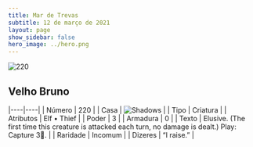 ```yaml
---
title: Mar de Trevas
subtitle: 12 de março de 2021
layout: page
show_sidebar: false
hero_image: ../hero.png
---
```


![220](https://cdn.keyforgegame.com/media/card_front/pt/496_220_7M48G5WCGGX9_pt.png)

## Velho Bruno

|----|----|
| Número | 220 |
| Casa | ![Shadows](https://archonarcana.com/images/thumb/e/ee/Shadows.png/22px-Shadows.png "Sombras") |
| Tipo | Criatura |
| Atributos | Elf • Thief |
| Poder | 3 |
| Armadura | 0 |
| Texto | Elusive. (The first time this creature is attacked each turn, no damage is dealt.)  Play: Capture 3. |
| Raridade | Incomum |
| Dizeres | “I raise.” |
